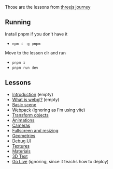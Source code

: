 Those are the lessons from [threejs journey](https://threejs-journey.com/)

## Running
Install pnpm if you don't have it
- `npm i -g pnpm`

Move to the lesson dir and run
- `pnpm i`
- `pnpm run dev`

## Lessons
- [Introduction](./lesson-01) (empty)
- [What is webgl?](./lesson-02) (empty)
- [Basic scene](./lesson-03)
- [Webpack](./lesson-03) (ignoring as I'm using vite)
- [Transform objects](./lesson-05)
- [Animations](./lesson-06)
- [Cameras](./lesson-07)
- [Fullscreen and resizing](./lesson-08)
- [Geometries](./lesson-09)
- [Debug UI](./lesson-10)
- [Textures](./lesson-11)
- [Materials](./lesson-12)
- [3D Text](./lesson-13)
- [Go Live](./lesson-14) (ignoring, since it teachs how to deploy)